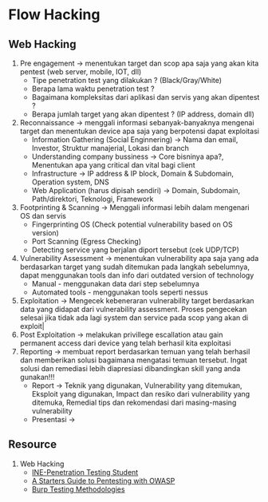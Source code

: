 # Flow Hacking

## Web Hacking</br>
1. Pre engagement -> menentukan target dan scop apa saja yang akan kita pentest (web server, mobile, IOT, dll)
   - Tipe penetration test yang dilakukan ? (Black/Gray/White)
   - Berapa lama waktu penetration test ?
   - Bagaimana kompleksitas dari aplikasi dan servis yang akan dipentest ?
   - Berapa jumlah target yang akan dipentest ? (IP address, domain dll)
2. Reconnaissance -> menggali informasi sebanyak-banyaknya mengenai target dan menentukan device apa saja yang berpotensi dapat exploitasi
   - Information Gathering (Social Enginnering) -> Nama dan email, Investor, Struktur manajerial, Lokasi dan branch
   - Understanding company bussiness -> Core bisninya apa?, Menentukan apa yang critical dan vital bagi client
   - Infrastructure -> IP address & IP block, Domain & Subdomain, Operation system, DNS
   - Web Application (harus dipisah sendiri) -> Domain, Subdomain, Path/direktori, Teknologi, Framework
3. Footprinting & Scanning -> Menggali informasi lebih dalam mengenari OS dan servis
   - Fingerprinting OS (Check potential vulnerability based on OS version)
   - Port Scanning (Egress Checking)
   - Detecting service yang berjalan diport tersebut (cek UDP/TCP)
4. Vulnerability Assessment -> menentukan vulnerability apa saja yang ada berdasarkan target yang sudah ditemukan pada langkah sebelumnya, dapat menggunakan tools dan info dari outdated version of technology
   - Manual - menggunakan data dari step sebelumnya
   - Automated tools - menggunakan tools seperti nessus
5. Exploitation -> Mengecek kebeneraran vulnerability target berdasarkan data yang didapat dari vulnerability assessment. Proses pengecekan selesai jika tidak ada lagi system dan service pada scop yang akan di exploit|
6. Post Exploitation -> melakukan privillege escallation atau gain permanent access dari device yang telah berhasil kita exploitasi
7. Reporting -> membuat report berdasarkan temuan yang telah berhasil dan memberikan solusi bagaimana mengatasi temuan tersebut. Ingat solusi dan remediasi lebih diapresiasi dibandingkan skill yang anda gunakan!!!
   - Report -> Teknik yang digunakan, Vulnerability yang ditemukan, Eksploit yang digunakan, Impact dan resiko dari vulnerability yang ditemuka, Remedial tips dan rekomendasi dari masing-masing vulnerability
   - Presentasi ->


## Resource
1. Web Hacking
   - [INE-Penetration Testing Student](https://my.ine.com/CyberSecurity/learning-paths/a223968e-3a74-45ed-884d-2d16760b8bbd/penetration-testing-student)
   - [A Starters Guide to Pentesting with OWASP](https://www.youtube.com/watch?v=AO_sqXb-gKE)
   - [Burp Testing Methodologies](https://portswigger.net/support/burp-testing-methodologies)
